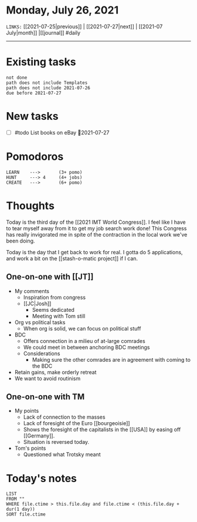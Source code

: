 # Monday, July 26, 2021
`LINKS:` [[2021-07-25|previous]] | [[2021-07-27|next]] | [[2021-07 July|month]] |[[journal]] 
#daily

---
# Existing tasks
```tasks
not done
path does not include Templates
path does not include 2021-07-26
due before 2021-07-27
```

# New tasks
- [ ] #todo List books on eBay 📅2021-07-27

# Pomodoros
```
LEARN    ---> 		(3+ pomo)
HUNT     ---> 4		(4+ jobs)
CREATE   --->  		(6+ pomo)
```

# Thoughts
Today is the third day of the [[2021 IMT World Congress]]. I feel like I have to tear myself away from it to get my job search work done! This Congress has really invigorated me in spite of the contraction in the local work we've been doing. 

Today is the day that I get back to work for real. I gotta do 5 applications, and work a bit on the [[stash-o-matic project]] if I can. 

## One-on-one with [[JT]]
- My comments
	- Inspiration from congress
	- [[JC|Josh]]
		- Seems dedicated
		- Meeting with Tom still
- Org vs political tasks
	- When org is solid, we can focus on political stuff
- BDC
	- Offers connection in a milieu of at-large comrades
	- We could meet in between anchoring BDC meetings
	- Considerations
		- Making sure the other comrades are in agreement with coming to the BDC
- Retain gains, make orderly retreat
- We want to avoid routinism

## One-on-one with TM
- My points
	- Lack of connection to the masses
	- Lack of foresight of the Euro [[bourgeoisie]]
	- Shows the foresight of the capitalists in the [[USA]] by easing off [[Germany]]. 
	- Situation is reversed today.
- Tom's points
	- Questioned what Trotsky meant

# Today's notes
```dataview
LIST 
FROM ""
WHERE file.ctime > this.file.day and file.ctime < (this.file.day + dur(1 day))
SORT file.ctime
```
